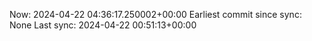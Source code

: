 Now: 2024-04-22 04:36:17.250002+00:00 Earliest commit since sync: None Last sync: 2024-04-22 00:51:13+00:00
